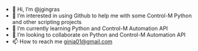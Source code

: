 - 👋 Hi, I’m @jgingras
- 👀 I’m interested in using Github to help me with some Control-M Python and other scripting projects
- 🌱 I’m currently learning Python and Control-M Automation API
- 💞️ I’m looking to collaborate on Python and Control-M Automation API
- 📫 How to reach me ginja01@gmail.com

<!---
jgingras/jgingras is a ✨ special ✨ repository because its `README.md` (this file) appears on your GitHub profile.
You can click the Preview link to take a look at your changes.
--->
